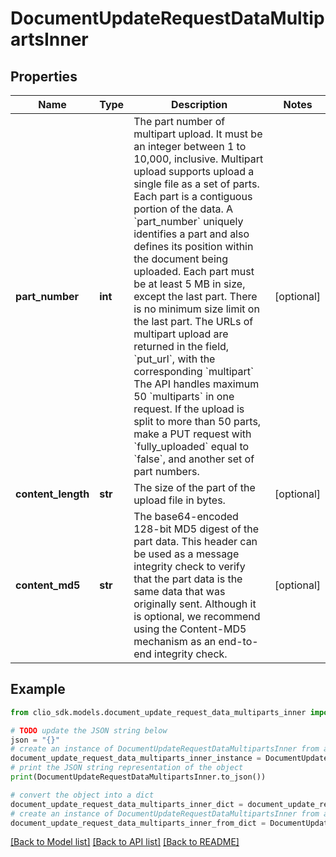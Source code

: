 # DocumentUpdateRequestDataMultipartsInner


## Properties

Name | Type | Description | Notes
------------ | ------------- | ------------- | -------------
**part_number** | **int** | The part number of multipart upload. It must be an integer between 1 to 10,000, inclusive.  Multipart upload supports upload a single file as a set of parts. Each part is a contiguous portion of the data. A &#x60;part_number&#x60; uniquely identifies a part and also defines its position within the document being uploaded. Each part must be at least 5 MB in size, except the last part. There is no minimum size limit on the last part.  The URLs of multipart upload are returned in the field, &#x60;put_url&#x60;, with the corresponding &#x60;multipart&#x60;  The API handles maximum 50 &#x60;multiparts&#x60; in one request. If the upload is split to more than 50 parts, make a PUT request with &#x60;fully_uploaded&#x60; equal to &#x60;false&#x60;, and another set of part numbers.  | [optional] 
**content_length** | **str** | The size of the part of the upload file in bytes. | [optional] 
**content_md5** | **str** | The base64-encoded 128-bit MD5 digest of the part data. This header can be used as a message integrity check to verify that the part data is the same data that was originally sent. Although it is optional, we recommend using the Content-MD5 mechanism as an end-to-end integrity check. | [optional] 

## Example

```python
from clio_sdk.models.document_update_request_data_multiparts_inner import DocumentUpdateRequestDataMultipartsInner

# TODO update the JSON string below
json = "{}"
# create an instance of DocumentUpdateRequestDataMultipartsInner from a JSON string
document_update_request_data_multiparts_inner_instance = DocumentUpdateRequestDataMultipartsInner.from_json(json)
# print the JSON string representation of the object
print(DocumentUpdateRequestDataMultipartsInner.to_json())

# convert the object into a dict
document_update_request_data_multiparts_inner_dict = document_update_request_data_multiparts_inner_instance.to_dict()
# create an instance of DocumentUpdateRequestDataMultipartsInner from a dict
document_update_request_data_multiparts_inner_from_dict = DocumentUpdateRequestDataMultipartsInner.from_dict(document_update_request_data_multiparts_inner_dict)
```
[[Back to Model list]](../README.md#documentation-for-models) [[Back to API list]](../README.md#documentation-for-api-endpoints) [[Back to README]](../README.md)


